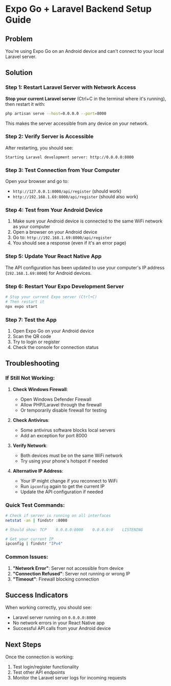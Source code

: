 # Expo Go + Laravel Backend Setup Guide

## Problem
You're using Expo Go on an Android device and can't connect to your local Laravel server.

## Solution

### Step 1: Restart Laravel Server with Network Access

**Stop your current Laravel server** (Ctrl+C in the terminal where it's running), then restart it with:

```bash
php artisan serve --host=0.0.0.0 --port=8000
```

This makes the server accessible from any device on your network.

### Step 2: Verify Server is Accessible

After restarting, you should see:
```
Starting Laravel development server: http://0.0.0.0:8000
```

### Step 3: Test Connection from Your Computer

Open your browser and go to:
- `http://127.0.0.1:8000/api/register` (should work)
- `http://192.168.1.69:8000/api/register` (should also work)

### Step 4: Test from Your Android Device

1. Make sure your Android device is connected to the same WiFi network as your computer
2. Open a browser on your Android device
3. Go to: `http://192.168.1.69:8000/api/register`
4. You should see a response (even if it's an error page)

### Step 5: Update Your React Native App

The API configuration has been updated to use your computer's IP address (`192.168.1.69:8000`) for Android devices.

### Step 6: Restart Your Expo Development Server

```bash
# Stop your current Expo server (Ctrl+C)
# Then restart it
npx expo start
```

### Step 7: Test the App

1. Open Expo Go on your Android device
2. Scan the QR code
3. Try to login or register
4. Check the console for connection status

## Troubleshooting

### If Still Not Working:

1. **Check Windows Firewall**:
   - Open Windows Defender Firewall
   - Allow PHP/Laravel through the firewall
   - Or temporarily disable firewall for testing

2. **Check Antivirus**:
   - Some antivirus software blocks local servers
   - Add an exception for port 8000

3. **Verify Network**:
   - Both devices must be on the same WiFi network
   - Try using your phone's hotspot if needed

4. **Alternative IP Address**:
   - Your IP might change if you reconnect to WiFi
   - Run `ipconfig` again to get the current IP
   - Update the API configuration if needed

### Quick Test Commands:

```bash
# Check if server is running on all interfaces
netstat -an | findstr :8000

# Should show: TCP    0.0.0.0:8000    0.0.0.0:0    LISTENING

# Get your current IP
ipconfig | findstr "IPv4"
```

### Common Issues:

1. **"Network Error"**: Server not accessible from device
2. **"Connection Refused"**: Server not running or wrong IP
3. **"Timeout"**: Firewall blocking connection

## Success Indicators

When working correctly, you should see:
- Laravel server running on `0.0.0.0:8000`
- No network errors in your React Native app
- Successful API calls from your Android device

## Next Steps

Once the connection is working:
1. Test login/register functionality
2. Test other API endpoints
3. Monitor the Laravel server logs for incoming requests
